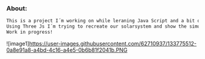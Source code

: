 ### About: 
```bash
This is a project I´m working on while leraning Java Script and a bit of web development.
Using Three Js I´m trying to recreate our solarsystem and show the simulation on a selfhosted website,
Work in progress!
```

![image1]https://user-images.githubusercontent.com/62710937/133775512-0a8e91a8-a4bd-4c16-a4e5-0b6b81f2041b.PNG
